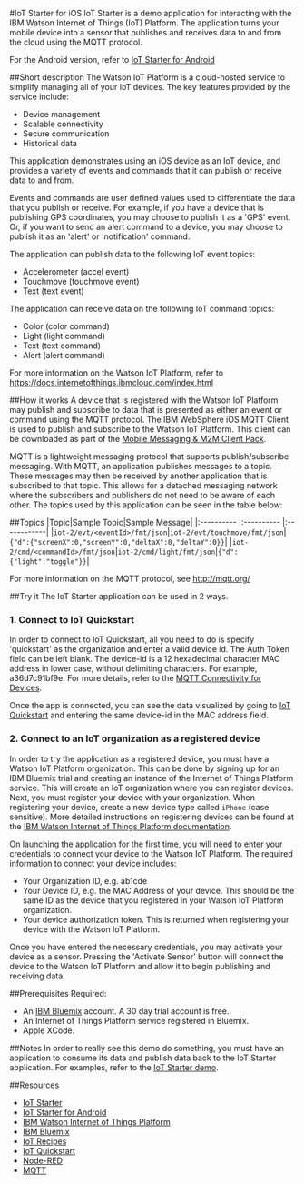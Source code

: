 #IoT Starter for iOS
IoT Starter is a demo application for interacting with the IBM Watson Internet of Things (IoT) Platform.
The application turns your mobile device into a sensor that publishes and receives data to and from the cloud using the MQTT protocol.

For the Android version, refer to [IoT Starter for Android](https://github.com/ibm-messaging/iot-starter-for-android)

##Short description
The Watson IoT Platform is a cloud-hosted service to simplify managing all of your IoT devices. The key features provided by the service include:
- Device management
- Scalable connectivity
- Secure communication
- Historical data

This application demonstrates using an iOS device as an IoT device, and provides a variety of events
and commands that it can publish or receive data to and from.

Events and commands are user defined values used to differentiate the data that you publish or receive. For example, if you have a device that is publishing GPS coordinates, you may choose to publish it as a 'GPS' event. Or, if you want to send an alert command to a device, you may choose to publish it as an 'alert' or 'notification' command.

The application can publish data to the following IoT event topics:
- Accelerometer (accel event)
- Touchmove (touchmove event)
- Text (text event)

The application can receive data on the following IoT command topics:
- Color (color command)
- Light (light command)
- Text (text command)
- Alert (alert command)

For more information on the Watson IoT Platform, refer to https://docs.internetofthings.ibmcloud.com/index.html

##How it works
A device that is registered with the Watson IoT Platform may publish and subscribe to data that is presented as either an event or command using the MQTT protocol.
The IBM WebSphere iOS MQTT Client is used to publish and subscribe to the Watson IoT Platform. This client can be downloaded as part of the [Mobile Messaging & M2M Client Pack](https://www.ibm.com/developerworks/community/blogs/c565c720-fe84-4f63-873f-607d87787327/entry/download?lang=en).

MQTT is a lightweight messaging protocol that supports publish/subscribe messaging. With MQTT, an application publishes messages to a topic. These messages may then be received by another application that is subscribed to that topic. This allows for a detached messaging network where the subscribers and publishers do not need to be aware of each other.
The topics used by this application can be seen in the table below:

##Topics
|Topic|Sample Topic|Sample Message|
|:---------- |:---------- |:------------|
|`iot-2/evt/<eventId>/fmt/json`|`iot-2/evt/touchmove/fmt/json`|`{"d":{"screenX":0,"screenY":0,"deltaX":0,"deltaY":0}}`|
|`iot-2/cmd/<commandId>/fmt/json`|`iot-2/cmd/light/fmt/json`|`{"d":{"light":"toggle"}}`|

For more information on the MQTT protocol, see http://mqtt.org/

##Try it
The IoT Starter application can be used in 2 ways.

### 1. Connect to IoT Quickstart
In order to connect to IoT Quickstart, all you need to do is specify 'quickstart' as the organization and enter a valid device id. The Auth Token field can be left blank. The device-id is a 12 hexadecimal character MAC address in lower case, without delimiting characters. For example, a36d7c91bf9e. For more details, refer to the [MQTT Connectivity for Devices](https://docs.internetofthings.ibmcloud.com/devices/mqtt.html).

Once the app is connected, you can see the data visualized by going to [IoT Quickstart](https://quickstart.internetofthings.ibmcloud.com/) and entering the same device-id in the MAC address field.

### 2. Connect to an IoT organization as a registered device
In order to try the application as a registered device, you must have a Watson IoT Platform organization. This can be done by signing up for an IBM Bluemix trial and creating an instance of the Internet of Things Platform service. This will create an IoT organization where you can register devices. Next, you must register your device with your organization. When registering your device, create a new device type called `iPhone` (case sensitive). More detailed instructions on registering devices can be found at the [IBM Watson Internet of Things Platform documentation](https://docs.internetofthings.ibmcloud.com/index.html).

On launching the application for the first time, you will need to enter your credentials to connect your device to the Watson IoT Platform. The required information to connect your device includes:

- Your Organization ID, e.g. ab1cde
- Your Device ID, e.g. the MAC Address of your device. This should be the same ID as the device that you registered in your Watson IoT Platform organization.
- Your device authorization token. This is returned when registering your device with the Watson IoT Platform.

Once you have entered the necessary credentials, you may activate your device as a sensor. Pressing the 'Activate Sensor' button will connect the device to the Watson IoT Platform and allow it to begin publishing and receiving data.

##Prerequisites
Required:
- An [IBM Bluemix](https://console.ng.bluemix.net/) account. A 30 day trial account is free.
- An Internet of Things Platform service registered in Bluemix.
- Apple XCode.

##Notes
In order to really see this demo do something, you must have an application to consume its data and publish data back
to the IoT Starter application. For examples, refer to the [IoT Starter demo](http://m2m.demos.ibm.com/iotstarter.html).

##Resources
- [IoT Starter](http://m2m.demos.ibm.com/iotstarter.html)
- [IoT Starter for Android](https://github.com/ibm-messaging/iot-starter-for-android)
- [IBM Watson Internet of Things Platform](https://internetofthings.ibmcloud.com/#/)
- [IBM Bluemix](https://console.ng.bluemix.net/)
- [IoT Recipes](https://developer.ibm.com/iot/)
- [IoT Quickstart](http://quickstart.internetofthings.ibmcloud.com/#/)
- [Node-RED](http://nodered.org/)
- [MQTT](http://mqtt.org/)
